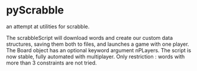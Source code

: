 # pyScrabble
an attempt at utilities for scrabble.

The scrabbleScript will download words and create our custom data structures, saving them both to files, and launches a game with one player. The Board object has an optional keyword argument nPLayers.
The script is now stable, fully automated with multiplayer. Only restriction : words with more than 3 constraints are not tried.

